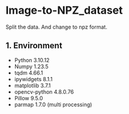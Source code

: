 # Image-to-NPZ_dataset
Split the data. And change to npz format.



## 1. Environment
- Python 3.10.12
- Numpy 1.23.5
- tqdm 4.66.1
- ipywidgets 8.1.1
- matplotlib 3.7.1
- opencv-python 4.8.0.76
- Pillow 9.5.0
- parmap 1.7.0 (multi processing)